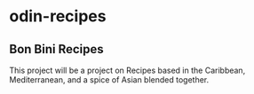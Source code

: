 # odin-recipes

## Bon Bini Recipes
This project will be a project on Recipes based in the Caribbean, Mediterranean, and a spice of Asian blended together.

